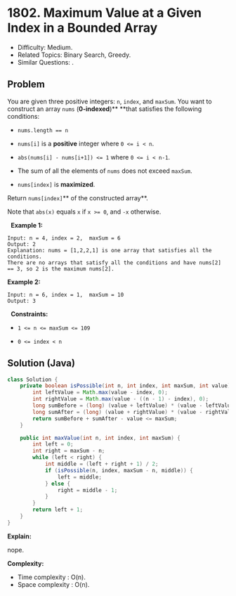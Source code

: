 # 1802. Maximum Value at a Given Index in a Bounded Array

- Difficulty: Medium.
- Related Topics: Binary Search, Greedy.
- Similar Questions: .

## Problem

You are given three positive integers: ```n```, ```index```, and ```maxSum```. You want to construct an array ```nums``` (**0-indexed**)** **that satisfies the following conditions:


	
- ```nums.length == n```
	
- ```nums[i]``` is a **positive** integer where ```0 <= i < n```.
	
- ```abs(nums[i] - nums[i+1]) <= 1``` where ```0 <= i < n-1```.
	
- The sum of all the elements of ```nums``` does not exceed ```maxSum```.
	
- ```nums[index]``` is **maximized**.


Return ```nums[index]```** of the constructed array**.

Note that ```abs(x)``` equals ```x``` if ```x >= 0```, and ```-x``` otherwise.

 
**Example 1:**

```
Input: n = 4, index = 2,  maxSum = 6
Output: 2
Explanation: nums = [1,2,2,1] is one array that satisfies all the conditions.
There are no arrays that satisfy all the conditions and have nums[2] == 3, so 2 is the maximum nums[2].
```

**Example 2:**

```
Input: n = 6, index = 1,  maxSum = 10
Output: 3
```

 
**Constraints:**


	
- ```1 <= n <= maxSum <= 109```
	
- ```0 <= index < n```



## Solution (Java)

```java
class Solution {
    private boolean isPossible(int n, int index, int maxSum, int value) {
        int leftValue = Math.max(value - index, 0);
        int rightValue = Math.max(value - ((n - 1) - index), 0);
        long sumBefore = (long) (value + leftValue) * (value - leftValue + 1) / 2;
        long sumAfter = (long) (value + rightValue) * (value - rightValue + 1) / 2;
        return sumBefore + sumAfter - value <= maxSum;
    }

    public int maxValue(int n, int index, int maxSum) {
        int left = 0;
        int right = maxSum - n;
        while (left < right) {
            int middle = (left + right + 1) / 2;
            if (isPossible(n, index, maxSum - n, middle)) {
                left = middle;
            } else {
                right = middle - 1;
            }
        }
        return left + 1;
    }
}
```

**Explain:**

nope.

**Complexity:**

* Time complexity : O(n).
* Space complexity : O(n).
